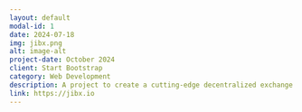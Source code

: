 ```yaml
---
layout: default
modal-id: 1
date: 2024-07-18
img: jibx.png
alt: image-alt
project-date: October 2024
client: Start Bootstrap
category: Web Development
description: A project to create a cutting-edge decentralized exchange (DEX) that leverages the capabilities of Ethereum Virtual Machine (EVM) compatible blockchains. This DEX will have perpetual futures trading, allowing users to engage in high-leverage trading with various digital assets in a secure and decentralized environment.
link: https://jibx.io
---
```

